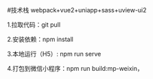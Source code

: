 #技术栈
webpack+vue2+uniapp+sass+uview-ui2

1.拉取代码：git pull 

2.安装依赖：npm install 

3.本地运行（H5）: npm run serve 

4.打包到微信小程序：npm run build:mp-weixin，